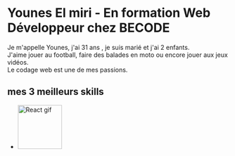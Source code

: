 # Younes El miri - En formation Web Développeur chez BECODE

Je m'appelle Younes, j'ai 31 ans , je suis marié et j'ai 2 enfants.   
J'aime jouer au football, faire des balades en moto ou encore jouer aux jeux vidéos.   
Le codage web est une de mes passions.
## mes 3 meilleurs skills
* <img src="https://reactscript.com/wp-content/uploads/2016/06/React-Components-For-The-Web-Animations-API.gif" alt="React gif" style="width: 100px" />
